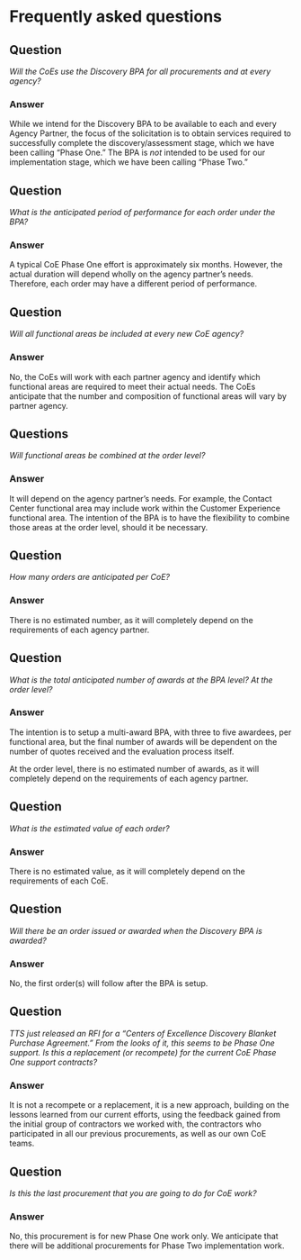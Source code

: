 # Frequently asked questions

## Question
*Will the CoEs use the Discovery BPA for all procurements and at every agency?*

### Answer
While we intend for the Discovery BPA to be available to each and every Agency Partner, the focus of the solicitation is to obtain services required to successfully complete the discovery/assessment stage, which we have been calling “Phase One.” The BPA is *not* intended to be used for our implementation stage, which we have been calling “Phase Two.”

## Question
*What is the anticipated period of performance for each order under the BPA?*

### Answer
A typical CoE Phase One effort is approximately six months. However, the actual duration will depend wholly on the agency partner’s needs. Therefore, each order may have a different period of performance.

## Question
*Will all functional areas be included at every new CoE agency?*

### Answer
No, the CoEs will work with each partner agency and identify which functional areas are required to meet their actual needs. The CoEs anticipate that the number and composition of functional areas will vary by partner agency.

## Questions
*Will functional areas be combined at the order level?*

### Answer
It will depend on the agency partner’s needs. For example, the Contact Center functional area may include work within the Customer Experience functional area. The intention of the BPA is to have the flexibility to combine those areas at the order level, should it be necessary.

## Question
*How many orders are anticipated per CoE?*

### Answer
There is no estimated number, as it will completely depend on the requirements of each agency partner.

## Question
*What is the total anticipated number of awards at the BPA level? At the order level?*

### Answer
The intention is to setup a multi-award BPA, with three to five awardees, per functional area, but the final number of awards will be dependent on the number of quotes received and the evaluation process itself.

At the order level, there is no estimated number of awards, as it will completely depend on the requirements of each agency partner.

## Question
*What is the estimated value of each order?*

### Answer
There is no estimated value, as it will completely depend on the requirements of each CoE.

## Question
*Will there be an order issued or awarded when the Discovery BPA is awarded?*

### Answer
No, the first order(s) will follow after the BPA is setup.

## Question
*TTS just released an RFI for a “Centers of Excellence Discovery Blanket Purchase Agreement.” From the looks of it, this seems to be Phase One support. Is this a replacement (or recompete) for the current CoE Phase One support contracts?*

### Answer
It is not a recompete or a replacement, it is a new approach, building on the lessons learned from our current efforts, using the feedback gained from the initial group of contractors we worked with, the contractors who participated in all our previous procurements, as well as our own CoE teams.

## Question
*Is this the last procurement that you are going to do for CoE work?*

### Answer
No, this procurement is for new Phase One work only. We anticipate that there will be additional procurements for Phase Two implementation work.
